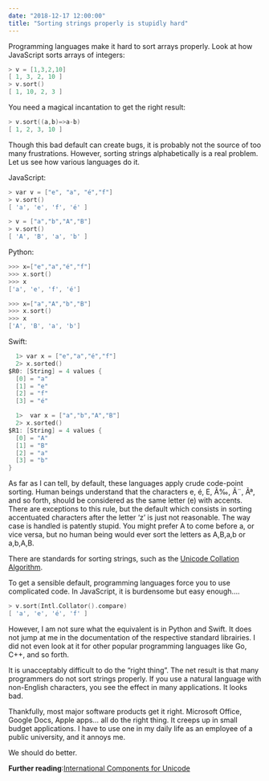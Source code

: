 ```yaml
---
date: "2018-12-17 12:00:00"
title: "Sorting strings properly is stupidly hard"
---
```




Programming languages make it hard to sort arrays properly. Look at how JavaScript sorts arrays of integers:
```C
> v = [1,3,2,10]
[ 1, 3, 2, 10 ]
> v.sort()
[ 1, 10, 2, 3 ]
```


You need a magical incantation to get the right result:
```C
> v.sort((a,b)=>a-b)
[ 1, 2, 3, 10 ]
```


Though this bad default can create bugs, it is probably not the source of too many frustrations. However, sorting strings alphabetically is a real problem. Let us see how various languages do it.

JavaScript:
```C
> var v = ["e", "a", "é","f"]
> v.sort()
[ 'a', 'e', 'f', 'é' ]
```

```C
> v = ["a","b","A","B"]
> v.sort()
[ 'A', 'B', 'a', 'b' ]
```



Python:
```C
>>> x=["e","a","é","f"]
>>> x.sort()
>>> x
['a', 'e', 'f', 'é']
```

```C
>>> x=["a","A","b","B"]
>>> x.sort()
>>> x
['A', 'B', 'a', 'b']
```



Swift:
```C
  1> var x = ["e","a","é","f"]
  2> x.sorted()
$R0: [String] = 4 values {
  [0] = "a"
  [1] = "e"
  [2] = "f"
  [3] = "é"
```

```C
  1>  var x = ["a","b","A","B"]
  2> x.sorted()
$R1: [String] = 4 values {
  [0] = "A"
  [1] = "B"
  [2] = "a"
  [3] = "b"
}
```



As far as I can tell, by default, these languages apply crude code-point sorting. Human beings understand that the characters e, é, E, Ã‰, Ã¨, Ãª, and so forth, should be considered as the same letter (e) with accents. There are exceptions to this rule, but the default which consists in sorting accentuated characters after the letter &lsquo;z&rsquo; is just not reasonable. The way case is handled is patently stupid. You might prefer A to come before a, or vice versa, but no human being would ever sort the letters as A,B,a,b or a,b,A,B.

There are standards for sorting strings, such as the [Unicode Collation Algorithm](http://unicode.org/reports/tr10/).

To get a sensible default, programming languages force you to use complicated code. In JavaScript, it is burdensome but easy enough&hellip;.
```C
> v.sort(Intl.Collator().compare)
[ 'a', 'e', 'é', 'f' ]
```


However, I am not sure what the equivalent is in Python and Swift. It does not jump at me in the documentation of the respective standard librairies. I did not even look at it for other popular programming languages like Go, C++, and so forth.

It is unacceptably difficult to do the &ldquo;right thing&rdquo;. The net result is that many programmers do not sort strings properly. If you use a natural language with non-English characters, you see the effect in many applications. It looks bad.

Thankfully, most major software products get it right. Microsoft Office, Google Docs, Apple apps&hellip; all do the right thing. It creeps up in small budget applications. I have to use one in my daily life as an employee of a public university, and it annoys me.

We should do better.

__Further reading__:[International Components for Unicode](https://en.wikipedia.org/wiki/International_Components_for_Unicode)

